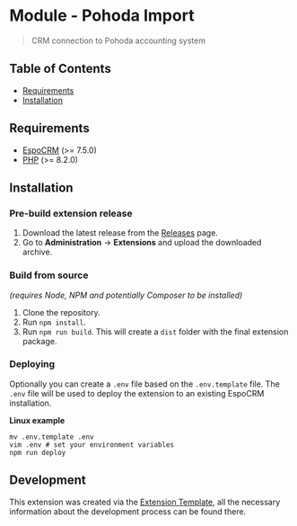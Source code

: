 # Module - Pohoda Import
> CRM connection to Pohoda accounting system

## Table of Contents
* [Requirements](#requirements)
* [Installation](#installation)

## Requirements
* [EspoCRM](https://www.espocrm.com/) (>= 7.5.0)
* [PHP](https://www.php.net/) (>= 8.2.0)

## Installation

### Pre-build extension release

1. Download the latest release from the [Releases](https://gitlab.apertia.cz/autocrm/modules/pohoda-import/-/releases) page.
2. Go to **Administration** -> **Extensions** and upload the downloaded archive.

### Build from source
*(requires Node, NPM and potentially Composer to be installed)*

1. Clone the repository.
2. Run `npm install`.
3. Run `npm run build`. This will create a `dist` folder with the final extension package.

### Deploying

Optionally you can create a `.env` file based on the `.env.template` file.
The `.env` file will be used to deploy the extension to an existing EspoCRM installation.

**Linux example**

```shell
mv .env.template .env
vim .env # set your environment variables
npm run deploy
```

## Development
This extension was created via the [Extension Template](https://gitlab.apertia.cz/autocrm/extension-template),
all the necessary information about the development process can be found there.
